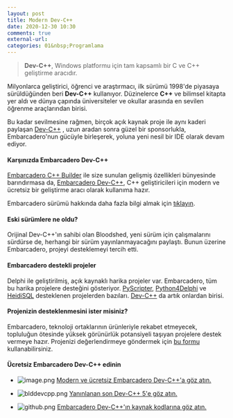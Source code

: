 ```yaml
---
layout: post
title: Modern Dev-C++
date: 2020-12-30 10:30
comments: true
external-url:
categories: 01&nbsp;Programlama
---
```


>**Dev-C++**, Windows platformu için tam kapsamlı bir C ve C++ geliştirme aracıdır.

Milyonlarca geliştirici, öğrenci ve araştırmacı, ilk sürümü 1998'de piyasaya sürüldüğünden beri **Dev-C++** kullanıyor. Düzinelerce **C++** ve bilimsel kitapta yer aldı ve dünya çapında üniversiteler ve okullar arasında en sevilen öğrenme araçlarından birisi.

Bu kadar sevilmesine rağmen, birçok açık kaynak proje ile aynı kaderi paylaşan  [Dev-C++](https://www.embarcadero.com/free-tools/dev-cpp) , uzun aradan sonra güzel bir sponsorlukla, Embarcadero'nun gücüyle birleşerek, yoluna yeni nesil bir IDE olarak devam ediyor.

#### Karşınızda Embarcadero Dev-C++

[Embarcadero C++ Builder](https://www.embarcadero.com/products/cbuilder) ile size sunulan gelişmiş özellikleri bünyesinde barındırmasa da, [Embarcadero Dev-C++](https://www.embarcadero.com/free-tools/dev-cpp), C++ geliştiricileri için modern ve ücretsiz bir geliştirme aracı olarak kullanıma hazır.

Embarcadero sürümü hakkında daha fazla bilgi almak için  [tıklayın](https://blogs.embarcadero.com/dev-c-is-a-low-memory-windows-native-c-ide-built-in-delphi/).

#### Eski sürümlere ne oldu?

Orijinal Dev-C++'ın sahibi olan Bloodshed, yeni sürüm için çalışmalarını sürdürse de, herhangi bir sürüm yayınlanmayacağını paylaştı. Bunun üzerine Embarcadero, projeyi desteklemeyi tercih etti. 

#### Embarcadero destekli projeler

Delphi ile geliştirilmiş, açık kaynaklı harika projeler var. Embarcadero, tüm bu harika projelere desteğini gösteriyor. [PyScripter](https://github.com/pyscripter/pyscripter),  [Python4Delphi](https://github.com/pyscripter/python4delphi) ve  [HeidiSQL](https://www.heidisql.com) desteklenen projelerden bazıları.  [Dev-C++](https://www.bloodshed.net) da artık onlardan birisi.

#### Projenizin desteklenmesini ister misiniz?

Embarcadero, teknoloji ortaklarının ürünleriyle rekabet etmeyecek, topluluğun ötesinde yüksek görünürlük potansiyeli taşıyan projelere destek vermeye hazır. Projenizi değerlendirmeye göndermek için [bu formu](https://forms.gle/EH3UFBWzbCX22U7b8)  kullanabilirsiniz.


#### Ücretsiz Embarcadero Dev-C++ edinin


- ![image.png](https://cdn.hashnode.com/res/hashnode/image/upload/v1609313718048/3kjxXU75P.png) [Modern ve ücretsiz Embarcadero Dev-C++'a göz atın.](https://www.embarcadero.com/free-tools/dev-cpp) 

- ![blddevcpp.png](https://cdn.hashnode.com/res/hashnode/image/upload/v1609313665147/CfaHG3vQY.png) [Yanınlanan son Dev-C++ 5'e göz atın.](https://www.bloodshed.net) 


- ![github.png](https://cdn.hashnode.com/res/hashnode/image/upload/v1609314196674/cNQm9WPzi.png)  [Embarcadero Dev-C++'ın kaynak kodlarına göz atın.](https://github.com/Embarcadero/Dev-Cpp) 
